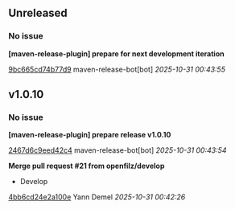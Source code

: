 ## Unreleased
### No issue

**[maven-release-plugin] prepare for next development iteration**


[9bc665cd74b77d9](https://github.com/openfilz/openfilz-core/commit/9bc665cd74b77d9) maven-release-bot[bot] *2025-10-31 00:43:55*


## v1.0.10
### No issue

**[maven-release-plugin] prepare release v1.0.10**


[2467d6c9eed42c4](https://github.com/openfilz/openfilz-core/commit/2467d6c9eed42c4) maven-release-bot[bot] *2025-10-31 00:43:54*

**Merge pull request #21 from openfilz/develop**

 * Develop

[4bb6cd24e2a100e](https://github.com/openfilz/openfilz-core/commit/4bb6cd24e2a100e) Yann Demel *2025-10-31 00:42:26*


